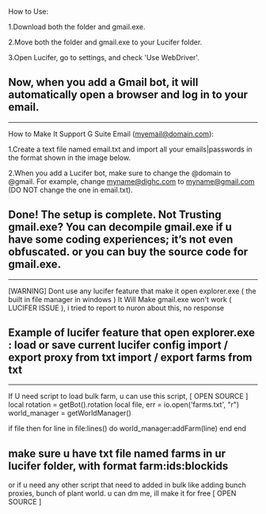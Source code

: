 How to Use:

1.Download both the folder and gmail.exe.

2.Move both the folder and gmail.exe to your Lucifer folder.

3.Open Lucifer, go to settings, and check 'Use WebDriver'.

Now, when you add a Gmail bot, it will automatically open a browser and log in to your email. 
--------------------------
--------------------------
How to Make It Support G Suite Email (myemail@domain.com):

1.Create a text file named email.txt and import all your emails|passwords in the format shown in the image below.

2.When you add a Lucifer bot, make sure to change the @domain to @gmail. For example, change myname@dighc.com to myname@gmail.com (DO NOT change the one in email.txt).

Done! The setup is complete.
Not Trusting gmail.exe?
You can decompile gmail.exe if u have some coding experiences; it’s not even obfuscated. or you can buy the source code for gmail.exe. 
---------------------
---------------------
[WARNING] 
Dont use any lucifer feature that make it open explorer.exe ( the built in file manager in windows )
It Will Make gmail.exe won't work ( LUCIFER ISSUE ), i tried to report to nuron about this, no response

Example of lucifer feature that open explorer.exe :
load or save current lucifer config
import / export proxy from txt 
import / export farms from txt 
---------------------
---------------------
If U need script to load bulk farm, u can use this script, [ OPEN SOURCE ]
local rotation = getBot().rotation
local file, err = io.open('farms.txt', "r")
world_manager = getWorldManager()


if file then 
    for line in file:lines() do
        world_manager:addFarm(line)
    end
end

make sure u have txt file named farms in ur lucifer folder, with format farm:ids:blockids 
--------------
or if u need any other script that need to added in bulk like adding bunch proxies, bunch of plant world. u can dm me, ill make it for free [ OPEN SOURCE ] 

